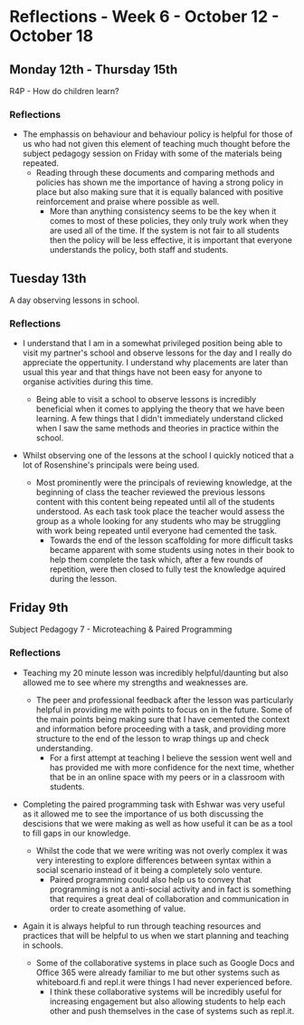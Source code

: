 Reflections - Week 6 - October 12 - October 18
===

Monday 12th - Thursday 15th
---
R4P - How do children learn?

### Reflections
* The emphassis on behaviour and behaviour policy is helpful for those of us who had not given this element of teaching much thought before the subject pedagogy session on Friday with some of the materials being repeated.
    * Reading through these documents and comparing methods and policies has shown me the importance of having a strong policy in place but also making sure that it is equally balanced with positive reinforcement and praise where possible as well.
        * More than anything consistency seems to be the key when it comes to most of these policies, they only truly work when they are used all of the time. If the system is not fair to all students then the policy will be less effective, it is important that everyone understands the policy, both staff and students.

Tuesday 13th
---
A day observing lessons in school.

### Reflections
* I understand that I am in a somewhat privileged position being able to visit my partner's school and observe lessons for the day and I really do appreciate the oppertunity. I understand why placements are later than usual this year and that things have not been easy for anyone to organise activities during this time.
    * Being able to visit a school to observe lessons is incredibly beneficial when it comes to applying the theory that we have been learning. A few things that I didn't immediately understand clicked when I saw the same methods and theories in practice within the school.

* Whilst observing one of the lessons at the school I quickly noticed that a lot of Rosenshine's principals were being used.
    * Most prominently were the principals of reviewing knowledge, at the beginning of class the teacher reviewed the previous lessons content with this content being repeated until all of the students understood. As each task took place the teacher would assess the group as a whole looking for any students who may be struggling with work being repeated until everyone had cemented the task.
        * Towards the end of the lesson scaffolding for more difficult tasks became apparent with some students using notes in their book to help them complete the task which, after a few rounds of repetition, were then closed to fully test the knowledge aquired during the lesson. 

Friday 9th
---
Subject Pedagogy 7 - Microteaching & Paired Programming

### Reflections
* Teaching my 20 minute lesson was incredibly helpful/daunting but also allowed me to see where my strengths and weaknesses are. 
    * The peer and professional feedback after the lesson was particularly helpful in providing me with points to focus on in the future. Some of the main points being making sure that I have cemented the context and information before proceeding with a task, and providing more structure to the end of the lesson to wrap things up and check understanding.
        * For a first attempt at teaching I believe the session went well and has provided me with more confidence for the next time, whether that be in an online space with my peers or in a classroom with students.

* Completing the paired programming task with Eshwar was very useful as it allowed me to see the importance of us both discussing the descisions that we were making as well as how useful it can be as a tool to fill gaps in our knowledge.
    * Whilst the code that we were writing was not overly complex it was very interesting to explore differences between syntax within a social scenario instead of it being a completely solo venture.
        * Paired programming could also help us to convey that programming is not a anti-social activity and in fact is something that requires a great deal of collaboration and communication in order to create asomething of value.

* Again it is always helpful to run through teaching resources and practices that will be helpful to us when we start planning and teaching in schools.
    * Some of the collaborative systems in place such as Google Docs and Office 365 were already familiar to me but other systems such as whiteboard.fi and repl.it were things I had never experienced before.
        * I think these collaborative systems will be incredibly useful for increasing engagement but also allowing students to help each other and push themselves in the case of systems such as repl.it.

